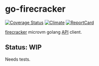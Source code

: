 # go-firecracker

[![Coverage Status](https://coveralls.io/repos/github/bitsnap/go-firecracker/badge.svg?branch=master)](https://coveralls.io/github/bitsnap/go-firecracker?branch=master) 
[![Climate](https://img.shields.io/codeclimate/maintainability/bitsnap/go-firecracker.svg)](https://codeclimate.com/github/bitsnap/go-firecracker)
[![ReportCard](https://goreportcard.com/badge/github.com/bitsnap/go-firecracker?style=flat-square)](https://goreportcard.com/report/github.com/bitsnap/go-firecracker)

[firecracker](https://github.com/firecracker-microvm/firecracker) microvm golang
[API](https://github.com/firecracker-microvm/firecracker/blob/master/api_server/swagger/firecracker.yaml) client.

## Status: WIP

Needs tests.  